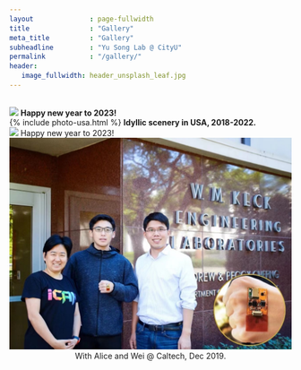 ```yaml
---
layout              : page-fullwidth
title               : "Gallery"
meta_title          : "Gallery"
subheadline         : "Yu Song Lab @ CityU"
permalink           : "/gallery/"
header:
   image_fullwidth: header_unsplash_leaf.jpg
---
```


<br>

<div class="row">
  <div class="large-6 columns">
      <center>
    	<img src="/images/2023-new year.jpg">
        <b>Happy new year to 2023!</b>
    </center>
  </div>
  <div class="large-6 columns">
    <center>
      {% include photo-usa.html %} 
    	<b>Idyllic scenery in USA, 2018-2022.</b>
    </center>
  </div>
</div>

<div class="row">
  <div class="large-6 columns">
      <center>
    	<img src="/images/2023-new year.jpg">
    	Happy new year to 2023!
    </center>
  </div>
  <div class="large-6 columns">
    <center>
      <img src="/images/2019-alice-wei.jpg">
    	With Alice and Wei @ Caltech, Dec 2019.
    </center>
  </div>
</div>
